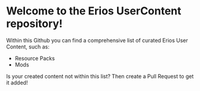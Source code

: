 # Welcome to the Erios UserContent repository!

Within this Github you can find a comprehensive list of curated Erios User Content, such as:
- Resource Packs
- Mods

Is your created content not within this list? Then create a Pull Request to get it added!

